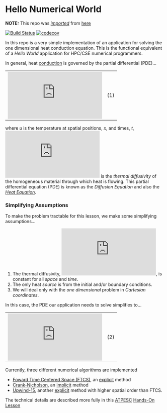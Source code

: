 # Hello Numerical World

**NOTE:** This repo was [*imported*](https://docs.github.com/en/github/importing-your-projects-to-github/importing-a-repository-with-github-importer) from [here](https://github.com/markcmiller86/hello-numerical-world.git) 

[![Build Status](https://github.com/frobnitzem/hello-numerical-world-sc20/actions/workflows/makefile.yml/badge.svg)](https://github.com/frobnitzem/hello-numerical-world-sc20/actions/workflows/makefile.yml) [![codecov](https://codecov.io/gh/betterscientificsoftware/hello-numerical-world/branch/main/graph/badge.svg)](https://codecov.io/gh/betterscientificsoftware/hello-numerical-world)

In this repo is a very simple implementation of an application for solving the one dimensional
heat conduction equation. This is the functional equivalent of a *Hello World* application for
HPC/CSE numerical programmers.

In general, heat [conduction](https://en.wikipedia.org/wiki/Thermal_conduction) is governed
by the partial differential (PDE)...

| | |
|:---:|:---:|
|![](http://latex.codecogs.com/gif.latex?%5Cfrac%7B%5Cpartial%20u%7D%7B%5Cpartial%20t%7D%20-%20%5Cnabla%20%5Ccdot%20%5Calpha%20%5Cnabla%20u%20%3D%200)|(1)|

where _u_ is the temperature at spatial positions, _x_, and times, _t_,
![](http://latex.codecogs.com/gif.latex?%5Calpha) is the _thermal diffusivity_
of the homogeneous material through which heat is flowing. This partial differential equation (PDE)
is known as the _Diffusion Equation_ and also the [_Heat Equation_](https://en.wikipedia.org/wiki/Heat_equation).

### Simplifying Assumptions

To make the problem tractable for this lesson, we make some simplifying assumptions...

1. The thermal diffusivity, ![](http://latex.codecogs.com/gif.latex?%5Calpha),
   is constant for all _space_ and _time_.
1. The only heat _source_ is from the initial and/or boundary conditions.
1. We will deal only with the _one dimensional_ problem in _Cartesian coordinates_.

In this case, the PDE our application needs to solve simplifies to...

| | |
|:---:|:---:|
|![](http://latex.codecogs.com/gif.latex?%5Cfrac%7B%5Cpartial%20u%7D%7B%5Cpartial%20t%7D%20%3D%20%5Calpha%20%5Cfrac%7B%5Cpartial%5E2%20u%7D%7B%5Cpartial%20x%5E2%7D)|(2)|

Currently, three different numerical algorithms are implemented

* [Foward Time Centered Space (FTCS)](https://en.wikipedia.org/wiki/FTCS_scheme), an
[explicit](https://en.wikipedia.org/wiki/Explicit_and_implicit_methods) method
* [Crank-Nicholson](https://en.wikipedia.org/wiki/Crank–Nicolson_method),
an [implicit](https://en.wikipedia.org/wiki/Explicit_and_implicit_methods) method
* [Upwind-15](https://en.wikipedia.org/wiki/Upwind_scheme), another
[explicit](https://en.wikipedia.org/wiki/Explicit_and_implicit_methods) method
with higher spatial order than FTCS.

The technical details are described more fully in this [ATPESC](https://extremecomputingtraining.anl.gov)
[Hands-On Lesson](https://xsdk-project.github.io/MathPackagesTraining2020/lessons/hand_coded_heat/)
